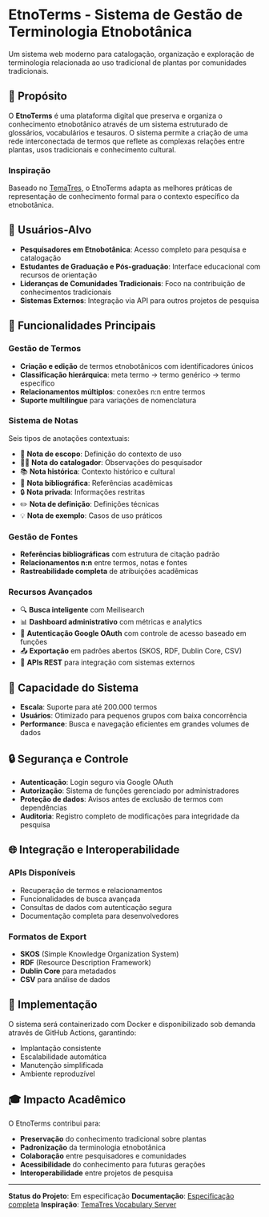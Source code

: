 # EtnoTerms - Sistema de Gestão de Terminologia Etnobotânica

Um sistema web moderno para catalogação, organização e exploração de terminologia relacionada ao uso tradicional de plantas por comunidades tradicionais.

## 🌿 Propósito

O **EtnoTerms** é uma plataforma digital que preserva e organiza o conhecimento etnobotânico através de um sistema estruturado de glossários, vocabulários e tesauros. O sistema permite a criação de uma rede interconectada de termos que reflete as complexas relações entre plantas, usos tradicionais e conhecimento cultural.

### Inspiração

Baseado no [TemaTres](https://vocabularyserver.com/web/), o EtnoTerms adapta as melhores práticas de representação de conhecimento formal para o contexto específico da etnobotânica.

## 👥 Usuários-Alvo

- **Pesquisadores em Etnobotânica**: Acesso completo para pesquisa e catalogação
- **Estudantes de Graduação e Pós-graduação**: Interface educacional com recursos de orientação
- **Lideranças de Comunidades Tradicionais**: Foco na contribuição de conhecimentos tradicionais
- **Sistemas Externos**: Integração via API para outros projetos de pesquisa

## 🚀 Funcionalidades Principais

### Gestão de Termos
- **Criação e edição** de termos etnobotânicos com identificadores únicos
- **Classificação hierárquica**: meta termo → termo genérico → termo específico
- **Relacionamentos múltiplos**: conexões n:n entre termos
- **Suporte multilíngue** para variações de nomenclatura

### Sistema de Notas
Seis tipos de anotações contextuais:
- 📝 **Nota de escopo**: Definição do contexto de uso
- 👨‍💼 **Nota do catalogador**: Observações do pesquisador
- 📚 **Nota histórica**: Contexto histórico e cultural
- 📖 **Nota bibliográfica**: Referências acadêmicas
- 🔒 **Nota privada**: Informações restritas
- ✏️ **Nota de definição**: Definições técnicas
- 💡 **Nota de exemplo**: Casos de uso práticos

### Gestão de Fontes
- **Referências bibliográficas** com estrutura de citação padrão
- **Relacionamentos n:n** entre termos, notas e fontes
- **Rastreabilidade completa** de atribuições acadêmicas

### Recursos Avançados
- 🔍 **Busca inteligente** com Meilisearch
- 📊 **Dashboard administrativo** com métricas e analytics
- 🔐 **Autenticação Google OAuth** com controle de acesso baseado em funções
- 📤 **Exportação** em padrões abertos (SKOS, RDF, Dublin Core, CSV)
- 🔌 **APIs REST** para integração com sistemas externos

## 🎯 Capacidade do Sistema

- **Escala**: Suporte para até 200.000 termos
- **Usuários**: Otimizado para pequenos grupos com baixa concorrência
- **Performance**: Busca e navegação eficientes em grandes volumes de dados

## 🔒 Segurança e Controle

- **Autenticação**: Login seguro via Google OAuth
- **Autorização**: Sistema de funções gerenciado por administradores
- **Proteção de dados**: Avisos antes de exclusão de termos com dependências
- **Auditoria**: Registro completo de modificações para integridade da pesquisa

## 🌐 Integração e Interoperabilidade

### APIs Disponíveis
- Recuperação de termos e relacionamentos
- Funcionalidades de busca avançada
- Consultas de dados com autenticação segura
- Documentação completa para desenvolvedores

### Formatos de Export
- **SKOS** (Simple Knowledge Organization System)
- **RDF** (Resource Description Framework)
- **Dublin Core** para metadados
- **CSV** para análise de dados

## 🐳 Implementação

O sistema será containerizado com Docker e disponibilizado sob demanda através de GitHub Actions, garantindo:
- Implantação consistente
- Escalabilidade automática
- Manutenção simplificada
- Ambiente reproduzível

## 🎓 Impacto Acadêmico

O EtnoTerms contribui para:
- **Preservação** do conhecimento tradicional sobre plantas
- **Padronização** da terminologia etnobotânica
- **Colaboração** entre pesquisadores e comunidades
- **Acessibilidade** do conhecimento para futuras gerações
- **Interoperabilidade** entre projetos de pesquisa

---

**Status do Projeto**: Em especificação
**Documentação**: [Especificação completa](specs/spec.md)
**Inspiração**: [TemaTres Vocabulary Server](https://vocabularyserver.com/web/)